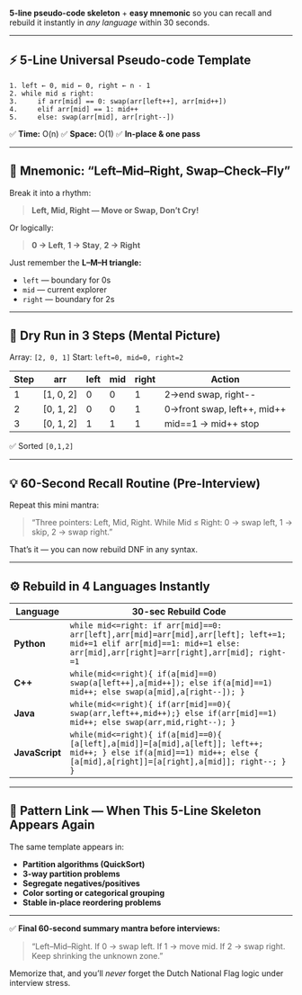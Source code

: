 **5-line pseudo-code skeleton** + **easy mnemonic** so you can recall and rebuild it instantly in *any language* within 30 seconds.

---

## ⚡ 5-Line Universal Pseudo-code Template

```
1. left ← 0, mid ← 0, right ← n - 1
2. while mid ≤ right:
3.     if arr[mid] == 0: swap(arr[left++], arr[mid++])
4.     elif arr[mid] == 1: mid++
5.     else: swap(arr[mid], arr[right--])
```

✅ **Time:** O(n)
✅ **Space:** O(1)
✅ **In-place & one pass**

---

## 🧠 Mnemonic: **“Left–Mid–Right, Swap–Check–Fly”**

Break it into a rhythm:

> **Left, Mid, Right — Move or Swap, Don’t Cry!**

Or logically:

> **0 → Left**, **1 → Stay**, **2 → Right**

Just remember the **L–M–H triangle:**

* `left` — boundary for 0s
* `mid` — current explorer
* `right` — boundary for 2s

---

## 🧩 Dry Run in 3 Steps (Mental Picture)

Array: `[2, 0, 1]`
Start: `left=0, mid=0, right=2`

| Step | arr       | left | mid | right | Action                     |
| ---- | --------- | --- | --- | ---- | -------------------------- |
| 1    | [1, 0, 2] | 0   | 0   | 1    | 2→end swap, right--         |
| 2    | [0, 1, 2] | 0   | 0   | 1    | 0→front swap, left++, mid++ |
| 3    | [0, 1, 2] | 1   | 1   | 1    | mid==1 → mid++ stop        |

✅ Sorted `[0,1,2]`

---

## 💡 60-Second Recall Routine (Pre-Interview)

Repeat this mini mantra:

> “Three pointers: Left, Mid, Right.
> While Mid ≤ Right:
> 0 → swap left,
> 1 → skip,
> 2 → swap right.”

That’s it — you can now rebuild DNF in any syntax.

---

## ⚙️ Rebuild in 4 Languages Instantly

| Language       | 30-sec Rebuild Code                                                                                                                                                  |
| -------------- | -------------------------------------------------------------------------------------------------------------------------------------------------------------------- |
| **Python**     | `while mid<=right: if arr[mid]==0: arr[left],arr[mid]=arr[mid],arr[left]; left+=1; mid+=1 elif arr[mid]==1: mid+=1 else: arr[mid],arr[right]=arr[right],arr[mid]; right-=1` |
| **C++**        | `while(mid<=right){ if(a[mid]==0) swap(a[left++],a[mid++]); else if(a[mid]==1) mid++; else swap(a[mid],a[right--]); }`                                                  |
| **Java**       | `while(mid<=right){ if(arr[mid]==0){ swap(arr,left++,mid++);} else if(arr[mid]==1) mid++; else swap(arr,mid,right--); }`                                                |
| **JavaScript** | `while(mid<=right){ if(a[mid]==0){ [a[left],a[mid]]=[a[mid],a[left]]; left++; mid++; } else if(a[mid]==1) mid++; else { [a[mid],a[right]]=[a[right],a[mid]]; right--; } }`  |

---

## 🧭 Pattern Link — When This 5-Line Skeleton Appears Again

The same template appears in:

* **Partition algorithms (QuickSort)**
* **3-way partition problems**
* **Segregate negatives/positives**
* **Color sorting or categorical grouping**
* **Stable in-place reordering problems**

---

✅ **Final 60-second summary mantra before interviews:**

> “Left–Mid–Right.
> If 0 → swap left.
> If 1 → move mid.
> If 2 → swap right.
> Keep shrinking the unknown zone.”

Memorize that, and you’ll *never* forget the Dutch National Flag logic under interview stress.
